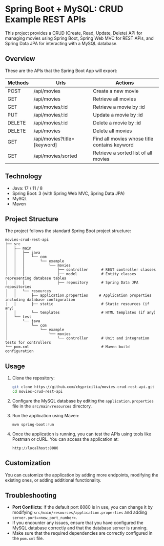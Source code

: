 # Spring Boot + MySQL: CRUD Example REST APIs

This project provides a CRUD (Create, Read, Update, Delete) API for managing movies using Spring Boot, Spring Web MVC for REST APIs, and Spring Data JPA for interacting with a MySQL database.

## Overview

These are the APIs that the Spring Boot App will export:

| Methods | Urls                              | Actions                                |
|---------|-----------------------------------|----------------------------------------|
| POST    | /api/movies                       | Create a new movie                     |
| GET     | /api/movies                       | Retrieve all movies                    |
| GET     | /api/movies/:id                   | Retrieve a movie by :id                |
| PUT     | /api/movies/:id                   | Update a movie by :id                  |
| DELETE  | /api/movies/:id                   | Delete a movie by :id                  |
| DELETE  | /api/movies                       | Delete all movies                      |
| GET     | /api/movies?title=[keyword]       | Find all movies whose title contains keyword |
| GET     | /api/movies/sorted                | Retrieve a sorted list of all movies   |

## Technology

- Java: 17 / 11 / 8
- Spring Boot: 3 (with Spring Web MVC, Spring Data JPA)
- MySQL
- Maven

## Project Structure

The project follows the standard Spring Boot project structure:

```
movies-crud-rest-api
├── src
│   ├── main
│   │   ├── java
│   │   │   └── com
│   │   │       └── example
│   │   │           └── movies
│   │   │               ├── controller      # REST controller classes
│   │   │               ├── model           # Entity classes representing database tables
│   │   │               ├── repository      # Spring Data JPA repositories
│   │   └── resources
│   │       ├── application.properties     # Application properties including database configuration
│   │       ├── static                      # Static resources (if any)
│   │       └── templates                   # HTML templates (if any)
│   └── test
│       └── java
│           └── com
│               └── example
│                   └── movies
│                       └── controller      # Unit and integration tests for controllers
└── pom.xml                                 # Maven build configuration
```

## Usage

1. Clone the repository:

   ```bash
   git clone https://github.com/chypricilia/movies-crud-rest-api.git
   cd movies-crud-rest-api
   ```

2. Configure the MySQL database by editing the `application.properties` file in the `src/main/resources` directory.

3. Run the application using Maven:

   ```bash
   mvn spring-boot:run
   ```

4. Once the application is running, you can test the APIs using tools like Postman or cURL. You can access the application at:

   ```
   http://localhost:8080
   ```

## Customization

You can customize the application by adding more endpoints, modifying the existing ones, or adding additional functionality.

## Troubleshooting
- **Port Conflicts:** If the default port 8080 is in use, you can change it by modifying `src/main/resources/application.properties` and adding `server.port=<new_port_number>`.
- If you encounter any issues, ensure that you have configured the MySQL database correctly and that the database server is running.
- Make sure that the required dependencies are correctly configured in the `pom.xml` file.
